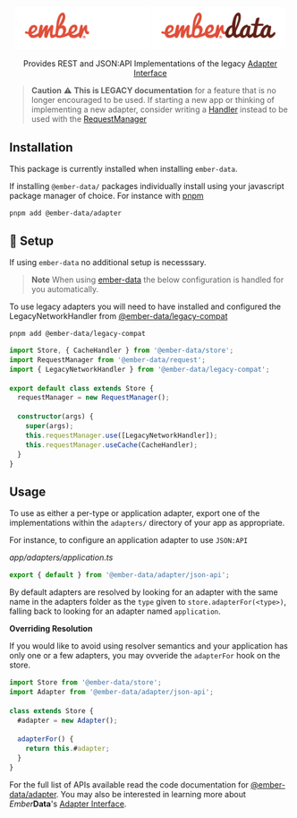 <p align="center">
  <img
    class="project-logo"
    src="./ember-data-logo-dark.svg#gh-dark-mode-only"
    alt="EmberData Adapter"
    width="240px"
    title="EmberData Adapter"
    />
  <img
    class="project-logo"
    src="./ember-data-logo-light.svg#gh-light-mode-only"
    alt="EmberData Adapter"
    width="240px"
    title="EmberData Adapter"
    />
</p>

<p align="center">Provides REST and JSON:API Implementations of the legacy <a href="https://api.emberjs.com/ember-data/release/classes/%3CInterface%3E%20Adapter">Adapter Interface</a></p>

> **Caution** ⚠️ **This is LEGACY documentation** for a feature that is no longer encouraged to be used.
> If starting a new app or thinking of implementing a new adapter, consider writing a [Handler](https://api.emberjs.com/ember-data/release/classes/%3CInterface%3E%20Handler)
> instead to be used with the [RequestManager](https://github.com/emberjs/data/tree/main/packages/request#readme)

## Installation

This package is currently installed when installing `ember-data`.

If installing `@ember-data/` packages individually install using your javascript package manager of choice. For instance with [pnpm](https://pnpm.io/)

```no-highlight
pnpm add @ember-data/adapter
```

## 🚀 Setup

If using `ember-data` no additional setup is necesssary.

> **Note**
> When using [ember-data](https://github.com/emberjs/data/blob/main/packages/-ember-data) the below
> configuration is handled for you automatically.

To use legacy adapters you will need to have installed and configured the LegacyNetworkHandler from [@ember-data/legacy-compat](https://github.com/emberjs/data/blob/main/packages/-ember-data)

```no-highlight
pnpm add @ember-data/legacy-compat
```

```ts
import Store, { CacheHandler } from '@ember-data/store';
import RequestManager from '@ember-data/request';
import { LegacyNetworkHandler } from '@ember-data/legacy-compat';

export default class extends Store {
  requestManager = new RequestManager();

  constructor(args) {
    super(args);
    this.requestManager.use([LegacyNetworkHandler]);
    this.requestManager.useCache(CacheHandler);
  }
}
```


## Usage

To use as either a per-type or application adapter, export one of the
implementations within the `adapters/` directory of your app as appropriate.

For instance, to configure an application adapter to use `JSON:API`


*app/adapters/application.ts*
```ts
export { default } from '@ember-data/adapter/json-api';
```

By default adapters are resolved by looking for an adapter with the same name in the adapters folder as the `type` given to `store.adapterFor(<type>)`, falling back to looking for an adapter named `application`.

**Overriding Resolution**

If you would like to avoid using resolver semantics and your application has only one or a few adapters, you may ovveride the `adapterFor` hook on the store.

```ts
import Store from '@ember-data/store';
import Adapter from '@ember-data/adapter/json-api';

class extends Store {
  #adapter = new Adapter();

  adapterFor() {
    return this.#adapter;
  }
}
```


For the full list of APIs available read the code documentation for [@ember-data/adapter](https://api.emberjs.com/ember-data/release/modules/@ember-data%2Fadapter). You may also be interested in learning more about *Ember***Data**'s [Adapter Interface](https://api.emberjs.com/ember-data/release/classes/%3CInterface%3E%20Adapter).
